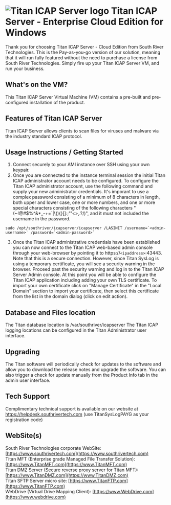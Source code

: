 # <img src="https://srtcdnstorage.blob.core.windows.net/software/nextgen/slserver/titansyslog48.png" alt="Titan ICAP Server logo"> Titan ICAP Server - Enterprise Cloud Edition for Windows </img>

Thank you for choosing Titan ICAP Server - Cloud Edition from South River Technologies. This is the Pay-as-you-go version of our solution, meaning that it will run fully featured without the need to purchase a license from South River Technologies. Simply fire up your Titan ICAP Server VM, and run your business.

## What's on the VM?

This Titan ICAP Server Virtual Machine (VM) contains a pre-built and pre-configured installation of the product.

## Features of Titan ICAP Server

Titan ICAP Server allows clients to scan files for viruses and malware via the industry standard ICAP protocol.

## Usage Instructions / Getting Started

1) Connect securely to your AMI instance over SSH using your own keypair.
2) Once you are connected to the instance terminal session the initial Titan ICAP administrator account needs to be configured. To configure the Titan ICAP administrator account, use the following command and supply your new administrator credentials. It's imporant to use a complex password consisting of a minimum of 8 characters in length, both upper and lower case, one or more numbers, and one or more special characters consisting of the following characters "(~!@#$%^&*_-+=`|\\(){}[]:;\"'<>,.?/)", and it must not included the username in the password.

```
sudo /opt/southriver/icapserver/icapserver /LASINIT /username=`<admin-username>` /password=`<admin-password>`
```

3) Once the Titan ICAP administrative credentials have been established you can now connect to the Titan ICAP web-based admin console through your web-browser by pointing it to https://`<ipaddress>`:43443. Note that this is a secure connection. However, since Titan SysLog is using a temporary certificate, you will see a security warning in the browser. Proceed past the security warning and log in to the Titan ICAP Server Admin console. At this point you will be able to configure the Titan ICAP application including adding your own TLS certificate. To import your own certificate click on "Manage Certificate" in the "Local Domain" section to import your certificate, then select this certificate from the list in the domain dialog (click on edit action).

## Database and Files location

The Titan database location is /var/southriver/icapserver The Titan ICAP logging locations can be configured in the Titan Administrator user interface.

## Upgrading

The Titan software will periodically check for updates to the software and allow you to download the release notes and upgrade the software. You can also trigger a check for update manually from the Product Info tab in the admin user interface.

## Tech Support

Complimentary technical support is available on our website at https://helpdesk.southrivertech.com (use TitanSysLogPAYG as your registration code)

## WebSite(s)

South River Technologies corporate WebSite:  [https://www.southrivertech.com](https://www.southrivertech.com)<br/>
Titan MFT (Enterprise grade Managed File Transfer Solution): [https://www.TitanMFT.com](https://www.TitanMFT.com)<br/>
Titan DMZ Server (Secure reverse proxy server for Titan MFT): [https://www.TitanDMZ.com](https://www.TitanDMZ.com)<br/>
Titan SFTP Server micro site: [https://www.TitanFTP.com](https://www.TitanFTP.com)<br/>
WebDrive (Virtual Drive Mapping Client): [https://www.WebDrive.com](https://www.webdrive.com)<br/>
